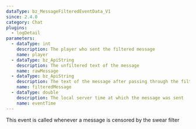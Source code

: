 ```yaml
---
dataType: bz_MessageFilteredEventData_V1
since: 2.4.0
category: Chat
plugins:
  - logDetail
parameters:
  - dataType: int
    description: The player who sent the filtered message
    name: player
  - dataType: bz_ApiString
    description: The unfiltered text of the message
    name: rawMessage
  - dataType: bz_ApiString
    description: The text of the message after passing through the filter
    name: filteredMessage
  - dataType: double
    description: The local server time at which the message was sent
    name: eventTime
---
```


This event is called whenever a message is censored by the swear filter
